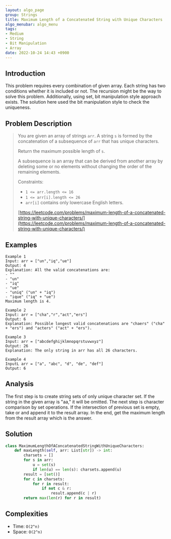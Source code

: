 ```yaml
---
layout: algo_page
group: Strings
title: Maximum Length of a Concatenated String with Unique Characters
algo_menubar: algo_menu
tags:
- Medium
- String
- Bit Manipulation
- Array
date: 2022-10-24 14:43 +0900
---
```

## Introduction
This problem requires every combination of given array.
Each string has two conditions whether it is included or not.
The recursion might be the way to solve this problem.
Additionally, using set, bit manipulation style approach exists.
The solution here used the bit manipulation style to check the uniqueness.

## Problem Description
> You are given an array of strings `arr`. A string `s` is formed by the concatenation of a subsequence of `arr` that
> has unique characters.
>
> Return the maximum possible length of `s`.
>
> A subsequence is an array that can be derived from another array by deleting some or no elements without changing
> the order of the remaining elements.
>
> Constraints:
> - `1 <= arr.length <= 16`
> - `1 <= arr[i].length <= 26`
> - `arr[i]` contains only lowercase English letters.
>
> [https://leetcode.com/problems/maximum-length-of-a-concatenated-string-with-unique-characters/](https://leetcode.com/problems/maximum-length-of-a-concatenated-string-with-unique-characters/)

## Examples
```
Example 1
Input: arr = ["un","iq","ue"]
Output: 4
Explanation: All the valid concatenations are:
- ""
- "un"
- "iq"
- "ue"
- "uniq" ("un" + "iq")
- "ique" ("iq" + "ue")
Maximum length is 4.
```

```
Example 2
Input: arr = ["cha","r","act","ers"]
Output: 6
Explanation: Possible longest valid concatenations are "chaers" ("cha" + "ers") and "acters" ("act" + "ers").
```

```
Example 3
Input: arr = ["abcdefghijklmnopqrstuvwxyz"]
Output: 26
Explanation: The only string in arr has all 26 characters.
```

```
Example 4
InputL arr = ["a", "abc", "d", "de", "def"]
Output: 6
```

## Analysis
The first step is to create string sets of only unique character set.
If the string in the given array is "aa," it will be omitted.
The next step is character comparison by set operations.
If the intersection of previous set is empty, take or and append it to the result array.
In the end, get the maximum length from the result array which is the answer.

## Solution
```python
class MaximumLengthOfAConcatenatedStringWithUniqueCharacters:
    def maxLength(self, arr: List[str]) -> int:
        charsets = []
        for s in arr:
            u = set(s)
            if len(u) == len(s): charsets.append(u)
        result = [set()]
        for c in charsets:
            for r in result:
                if not c & r:
                    result.append(c | r)
        return max(len(r) for r in result)
```

## Complexities
- Time: `O(2^n)`
- Space: `O(2^n)`

